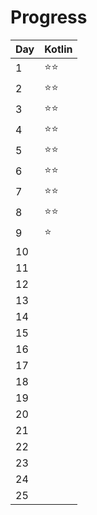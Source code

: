 # Progress

| Day | Kotlin |
|:-|:-|
| 1 | :star::star: |
| 2 | :star::star: |
| 3 | :star::star: |
| 4 | :star::star: |
| 5 | :star::star: |
| 6 | :star::star: |
| 7 | :star::star: |
| 8 | :star::star: |
| 9 | :star: |
| 10 |  |
| 11 |  |
| 12 |  |
| 13 |  |
| 14 |  |
| 15 |  |
| 16 |  |
| 17 |  |
| 18 |  |
| 19 |  |
| 20 |  |
| 21 |  |
| 22 |  |
| 23 |  |
| 24 |  |
| 25 |  |
